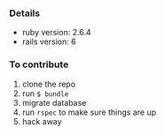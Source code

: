 ### Details
- ruby version: 2.6.4
- rails version: 6

### To contribute
1. clone the repo
2. run `$ bundle`
3. migrate database
4. run `rspec` to make sure things are up
5. hack away